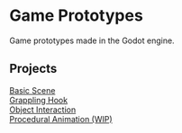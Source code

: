 # Game Prototypes
Game prototypes made in the Godot engine.

## Projects

[Basic Scene](basic-scene/)\
[Grappling Hook](grappling-hook/)\
[Object Interaction](object-interaction/)\
[Procedural Animation (WIP)](procedural-animation/)
